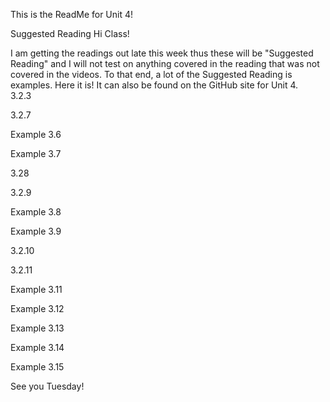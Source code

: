 This is the ReadMe for Unit 4!

Suggested Reading
Hi Class! 

I am getting the readings out late this week thus these will be "Suggested Reading" and I will not test on anything covered in the reading that was not covered in the videos.  To that end, a lot of the Suggested Reading is examples.
Here it is!  It can also be found on the GitHub site for Unit 4.  
3.2.3


3.2.7


Example 3.6


Example 3.7


3.28


3.2.9


Example 3.8


Example 3.9


3.2.10


3.2.11


Example 3.11


Example 3.12


Example 3.13


Example 3.14


Example 3.15



See you Tuesday!
